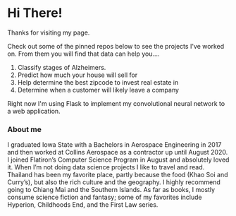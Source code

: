 # Hi There!

Thanks for visiting my page.

Check out some of the pinned repos below to see the projects I've worked on. 
From them you will find that data can help you....

1. Classify stages of Alzheimers.
2. Predict how much your house will sell for
3. Help determine the best zipcode to invest real estate in
4. Determine when a customer will likely leave a company


Right now I'm using Flask to implement my convolutional neural network to a web application. 

### About me

I graduated Iowa State with a Bachelors in Aerospace Engineering in 2017 and then worked at Collins Aerospace as a contractor up until August 2020. I joined Flatiron’s Computer Science Program in August and absolutely loved it. When I’m not doing data science projects I like to travel and read. Thailand has been my favorite place, partly because the food (Khao Soi and Curry’s), but also the rich culture and the geography. I highly recommend going to Chiang Mai and the Southern Islands. As far as books, I mostly consume science fiction and fantasy; some of my favorites include Hyperion, Childhoods End, and the First Law series. 
